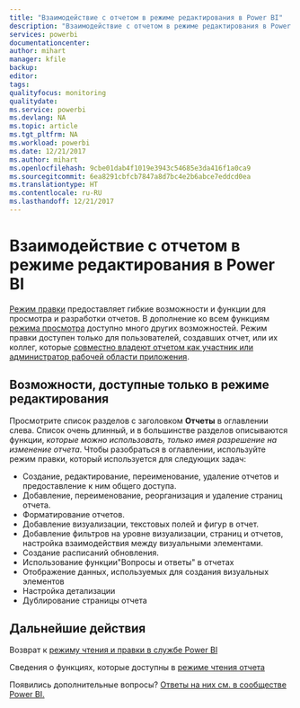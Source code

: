 ```yaml
---
title: "Взаимодействие с отчетом в режиме редактирования в Power BI"
description: "Взаимодействие с отчетом в режиме редактирования в Power BI"
services: powerbi
documentationcenter: 
author: mihart
manager: kfile
backup: 
editor: 
tags: 
qualityfocus: monitoring
qualitydate: 
ms.service: powerbi
ms.devlang: NA
ms.topic: article
ms.tgt_pltfrm: NA
ms.workload: powerbi
ms.date: 12/21/2017
ms.author: mihart
ms.openlocfilehash: 9cbe01dab4f1019e3943c54685e3da416f1a0ca9
ms.sourcegitcommit: 6ea8291cbfcb7847a8d7bc4e2b6abce7eddcd0ea
ms.translationtype: HT
ms.contentlocale: ru-RU
ms.lasthandoff: 12/21/2017
---
```

# <a name="interact-with-a-report-in-editing-view-in-power-bi"></a>Взаимодействие с отчетом в режиме редактирования в Power BI
[Режим правки](service-reading-view-and-editing-view.md) предоставляет гибкие возможности и функции для просмотра и разработки отчетов. В дополнение ко всем функциям [режима просмотра](service-interact-with-a-report-in-reading-view.md) доступно много других возможностей. Режим правки доступен только для пользователей, создавших отчет, или их коллег, которые [совместно владеют отчетом как участник или администратор рабочей области приложения](service-create-distribute-apps.md).

## <a name="functionality-only-available-in-editing-view"></a>Возможности, доступные только в режиме редактирования
Просмотрите список разделов с заголовком **Отчеты** в оглавлении слева. Список очень длинный, и в большинстве разделов описываются функции, *которые можно использовать, только имея разрешение на изменение отчета*.  Чтобы разобраться в оглавлении, используйте режим правки, который используется для следующих задач:

* Создание, редактирование, переименование, удаление отчетов и предоставление к ним общего доступа.
* Добавление, переименование, реорганизация и удаление страниц отчета.
* Форматирование отчетов.
* Добавление визуализации, текстовых полей и фигур в отчет.
* Добавление фильтров на уровне визуализации, страниц и отчетов, настройка взаимодействия между визуальными элементами.
* Создание расписаний обновления.
* Использование функции"Вопросы и ответы" в отчетах
* Отображение данных, используемых для создания визуальных элементов 
* Настройка детализации
* Дублирование страницы отчета


## <a name="next-steps"></a>Дальнейшие действия
Возврат к [режиму чтения и правки в службе Power BI](service-reading-view-and-editing-view.md)

Сведения о функциях, которые доступны в [режиме чтения отчета](service-interact-with-a-report-in-reading-view.md)

Появились дополнительные вопросы? [Ответы на них см. в сообществе Power BI.](http://community.powerbi.com/)

